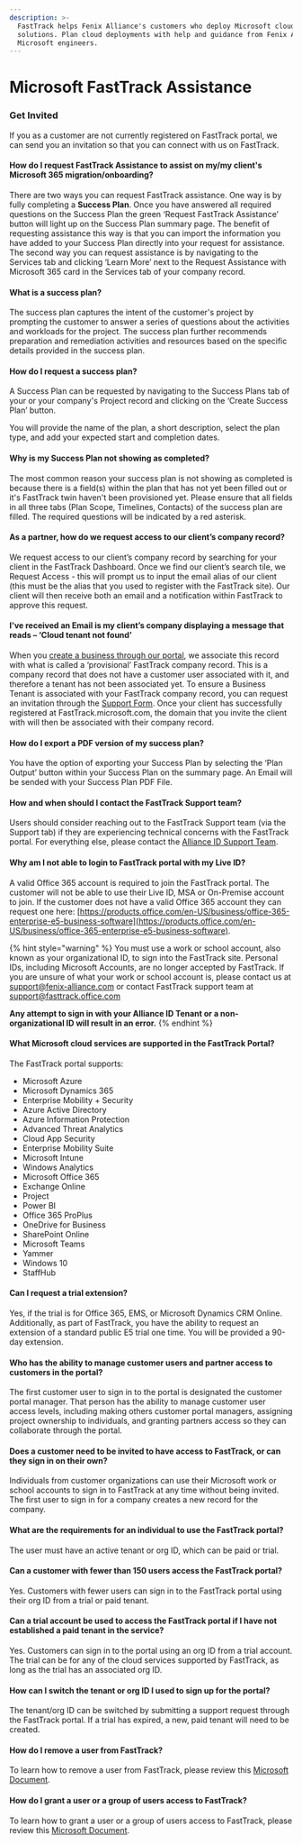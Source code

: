 ```yaml
---
description: >-
  FastTrack helps Fenix Alliance's customers who deploy Microsoft cloud
  solutions. Plan cloud deployments with help and guidance from Fenix Alliance &
  Microsoft engineers.
---
```


# Microsoft FastTrack Assistance

### Get Invited

If you as a customer are not currently registered on FastTrack portal, we can send you an invitation so that you can connect with us on FastTrack.

#### How do I request FastTrack Assistance to assist on my/my client's Microsoft 365 migration/onboarding?

There are two ways you can request FastTrack assistance. One way is by fully completing a **Success Plan**. Once you have answered all required questions on the Success Plan the green ‘Request FastTrack Assistance’ button will light up on the Success Plan summary page. The benefit of requesting assistance this way is that you can import the information you have added to your Success Plan directly into your request for assistance. The second way you can request assistance is by navigating to the Services tab and clicking ‘Learn More’ next to the Request Assistance with Microsoft 365 card in the Services tab of your company record.

#### What is a success plan?

The success plan captures the intent of the customer's project by prompting the customer to answer a series of questions about the activities and workloads for the project. The success plan further recommends preparation and remediation activities and resources based on the specific details provided in the success plan.

#### How do I request a success plan?

A Success Plan can be requested by navigating to the Success Plans tab of your or your company's Project record and clicking on the ‘Create Success Plan’ button. 

You will provide the name of the plan, a short description, select the plan type, and add your expected start and completion dates.

#### Why is my Success Plan not showing as completed?

The most common reason your success plan is not showing as completed is because there is a field\(s\) within the plan that has not yet been filled out or it's FastTrack twin haven't been provisioned yet. Please ensure that all fields in all three tabs \(Plan Scope, Timelines, Contacts\) of the success plan are filled. The required questions will be indicated by a red asterisk.

#### As a partner, how do we request access to our client’s company record?

We request access to our client’s company record by searching for your client in the FastTrack Dashboard. Once we find our client’s search tile, we Request Access - this will prompt us to input the email alias of our client \(this must be the alias that you used to register with the FastTrack site\). Our client will then receive both an email and a notification within FastTrack to approve this request.

#### I've received an Email is my client’s company displaying a message that reads – ‘Cloud tenant not found’

When you [create a business through our portal](https://fenixalliance.com.co/business/mybusiness/create), we associate this record with what is called a ‘provisional’  FastTrack company record. This is a company record that does not have a customer user associated with it, and therefore a tenant has not been associated yet. To ensure a Business Tenant is associated with your FastTrack company record, you can request an invitation through the [Support Form](https://fenixalliance.com.co/support/contact). Once your client has successfully registered at FastTrack.microsoft.com, the domain that you invite the client with will then be associated with their company record.

#### How do I export a PDF version of my success plan?

You have the option of exporting your Success Plan by selecting the ‘Plan Output’ button within your Success Plan on the summary page. An Email will be sended with your Success Plan PDF File.

#### How and when should I contact the FastTrack Support team?

Users should consider reaching out to the FastTrack Support team \(via the Support tab\) if they are experiencing technical concerns with the FastTrack portal. For everything else, please contact the [Alliance ID Support Team](https://fenixalliance.com.co/support).

#### Why am I not able to login to FastTrack portal with my Live ID?

A valid Office 365 account is required to join the FastTrack portal. The customer will not be able to use their Live ID, MSA or On-Premise account to join. If the customer does not have a valid Office 365 account they can request one here: [https://products.office.com/en-US/business/office-365-enterprise-e5-business-software](https://products.office.com/en-US/business/office-365-enterprise-e5-business-software).

{% hint style="warning" %}
You must use a work or school account, also known as your organizational ID, to sign into the FastTrack site. Personal IDs, including Microsoft Accounts, are no longer accepted by FastTrack. If you are unsure of what your work or school account is, please contact us at [support@fenix-alliance.com](mailto:support@fenix-alliance.com) or contact FastTrack support team at [support@fasttrack.office.com](mailto:support@fasttrack.office.com)

**Any attempt to sign in with your Alliance ID Tenant or a non-organizational ID will result in an error.**
{% endhint %}

#### What Microsoft cloud services are supported in the FastTrack Portal?

The FastTrack portal supports:

* Microsoft Azure
* Microsoft Dynamics 365
* Enterprise Mobility + Security
* Azure Active Directory
* Azure Information Protection
* Advanced Threat Analytics
* Cloud App Security
* Enterprise Mobility Suite
* Microsoft Intune
* Windows Analytics
* Microsoft Office 365
* Exchange Online
* Project
* Power BI
* Office 365 ProPlus
* OneDrive for Business
* SharePoint Online
* Microsoft Teams
* Yammer
* Windows 10
* StaffHub

#### Can I request a trial extension?

Yes, if the trial is for Office 365, EMS, or Microsoft Dynamics CRM Online. Additionally, as part of FastTrack, you have the ability to request an extension of a standard public E5 trial one time. You will be provided a 90-day extension.

#### Who has the ability to manage customer users and partner access to customers in the portal?

The first customer user to sign in to the portal is designated the customer portal manager. That person has the ability to manage customer user access levels, including making others customer portal managers, assigning project ownership to individuals, and granting partners access so they can collaborate through the portal.

#### Does a customer need to be invited to have access to FastTrack, or can they sign in on their own?

Individuals from customer organizations can use their Microsoft work or school accounts to sign in to FastTrack at any time without being invited. The first user to sign in for a company creates a new record for the company.

#### What are the requirements for an individual to use the FastTrack portal?

The user must have an active tenant or org ID, which can be paid or trial.

#### Can a customer with fewer than 150 users access the FastTrack portal?

Yes. Customers with fewer users can sign in to the FastTrack portal using their org ID from a trial or paid tenant.

#### Can a trial account be used to access the FastTrack portal if I have not established a paid tenant in the service?

Yes. Customers can sign in to the portal using an org ID from a trial account. The trial can be for any of the cloud services supported by FastTrack, as long as the trial has an associated org ID.

#### How can I switch the tenant or org ID I used to sign up for the portal?

The tenant/org ID can be switched by submitting a support request through the FastTrack portal. If a trial has expired, a new, paid tenant will need to be created.

#### How do I remove a user from FastTrack?

To learn how to remove a user from FastTrack, please review this [Microsoft Document](https://docs.microsoft.com/en-us/azure/active-directory/manage-apps/remove-user-or-group-access-portal).

#### How do I grant a user or a group of users access to FastTrack?

To learn how to grant a user or a group of users access to FastTrack, please review this [Microsoft Document](https://docs.microsoft.com/en-us/azure/active-directory/manage-apps/assign-user-or-group-access-portal).

